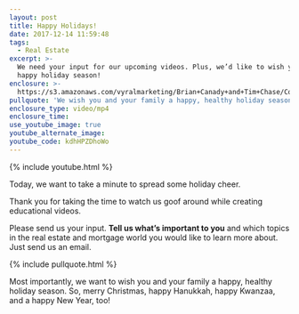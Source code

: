 ```yaml
---
layout: post
title: Happy Holidays!
date: 2017-12-14 11:59:48
tags:
  - Real Estate
excerpt: >-
  We need your input for our upcoming videos. Plus, we’d like to wish you a
  happy holiday season!
enclosure: >-
  https://s3.amazonaws.com/vyralmarketing/Brian+Canady+and+Tim+Chase/Colorado+Springs+Real+Estate+Happy+Holidays.mp4
pullquote: 'We wish you and your family a happy, healthy holiday season.'
enclosure_type: video/mp4
enclosure_time:
use_youtube_image: true
youtube_alternate_image:
youtube_code: kdhHPZDhoWo
---
```



{% include youtube.html %}

Today, we want to take a minute to spread some holiday cheer.&nbsp;

Thank you for taking the time to watch us goof around while creating educational videos.&nbsp;

Please send us your input. **Tell us what’s important to you** and which topics in the real estate and mortgage world you would like to learn more about. Just send us an email.&nbsp;

{% include pullquote.html %}

Most importantly, we want to wish you and your family a happy, healthy holiday season. So, merry Christmas, happy Hanukkah, happy Kwanzaa, and a happy New Year, too!